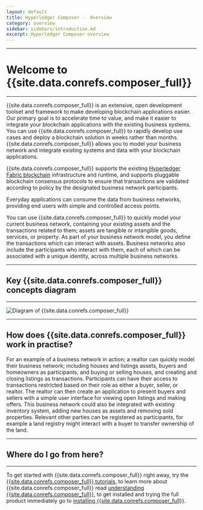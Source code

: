 ```yaml
---
layout: default
title: Hyperledger Composer -  Overview
category: overview
sidebar: sidebars/introduction.md
excerpt: Hyperledger Composer overview
---
```


---

# Welcome to {{site.data.conrefs.composer_full}}

---

{{site.data.conrefs.composer_full}} is an extensive, open development toolset and framework to make developing blockchain applications easier. Our primary goal is to accelerate time to value, and make it easier to integrate your blockchain applications with the existing business systems. You can use {{site.data.conrefs.composer_full}} to rapidly develop use cases and deploy a blockchain solution in weeks rather than months. {{site.data.conrefs.composer_full}} allows you to model your business network and integrate existing systems and data with your blockchain applications.

{{site.data.conrefs.composer_full}} supports the existing [Hyperledger Fabric blockchain](https://hyperledger.org) infrastructure and runtime, and supports pluggable blockchain consensus protocols to ensure that transactions are validated according to policy by the designated business network participants.

Everyday applications can consume the data from business networks, providing end users with simple and controlled access points.

You can use {{site.data.conrefs.composer_full}} to quickly model your current business network, containing your existing assets and the transactions related to them; assets are tangible or intangible goods, services, or property. As part of your business network model, you define the transactions which can interact with assets. Business networks also include the participants who interact with them, each of which can be associated with a unique identity, across multiple business networks.

---

## Key {{site.data.conrefs.composer_full}} concepts diagram

---

![Diagram of {{site.data.conrefs.composer_full}}](/assets/img/Composer-Diagram.svg)

---

## How does {{site.data.conrefs.composer_full}} work in practise?

For an example of a business network in action; a realtor can quickly model their business network; including houses and listings assets, buyers and homeowners as participants, and buying or selling houses, and creating and closing listings as transactions. Participants can have their access to transactions restricted based on their role as either a buyer, seller, or realtor. The realtor can then create an application to present buyers and sellers with a simple user interface for viewing open listings and making offers. This business network could also be integrated with existing inventory system, adding new houses as assets and removing sold properties. Relevant other parties can be registered as participants, for example a land registry might interact with a buyer to transfer ownership of the land.


---

## Where do I go from here?

---

To get started with {{site.data.conrefs.composer_full}} right away, try the [{{site.data.conrefs.composer_full}} tutorials](../tutorials/tutorialindex.html), to learn more about {{site.data.conrefs.composer_full}} read [understanding {{site.data.conrefs.composer_full}}](../introduction/key-concepts.html), to get installed and trying the full product immediately go to [installing {{site.data.conrefs.composer_full}}](../installing/prerequisites.html).

